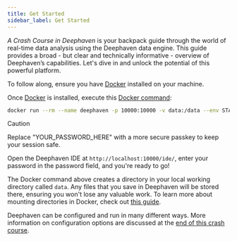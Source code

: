 ```yaml
---
title: Get Started
sidebar_label: Get Started
---
```


_A Crash Course in Deephaven_ is your backpack guide through the world of real-time data analysis using the Deephaven data engine. This guide provides a broad - but clear and technically informative - overview of Deephaven’s capabilities. Let's dive in and unlock the potential of this powerful platform.

To follow along, ensure you have [Docker](https://docs.docker.com/engine/install/) installed on your machine.

Once [Docker](https://docs.docker.com/engine/install/) is installed, execute this [Docker command](../../tutorials/docker-install.md#start-the-application):

```bash skip-test
docker run --rm --name deephaven -p 10000:10000 -v data:/data --env START_OPTS=-Dauthentication.psk=YOUR_PASSWORD_HERE ghcr.io/deephaven/server-slim:latest
```

> [!CAUTION]
> Replace "YOUR_PASSWORD_HERE" with a more secure passkey to keep your session safe.

Open the Deephaven IDE at `http://localhost:10000/ide/`, enter your password in the password field, and you're ready to go!

The Docker command above creates a directory in your local working directory called `data`. Any files that you save in Deephaven will be stored there, ensuring you won't lose any valuable work. To learn more about mounting directories in Docker, check out [this guide](../../conceptual/docker-data-volumes.md).

Deephaven can be configured and run in many different ways. More information on configuration options are discussed at the [end of this crash course](./configure.md).
